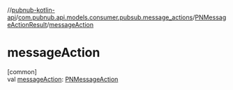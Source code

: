 //[pubnub-kotlin-api](../../../index.md)/[com.pubnub.api.models.consumer.pubsub.message_actions](../index.md)/[PNMessageActionResult](index.md)/[messageAction](message-action.md)

# messageAction

[common]\
val [messageAction](message-action.md): [PNMessageAction](../../com.pubnub.api.models.consumer.message_actions/-p-n-message-action/index.md)
